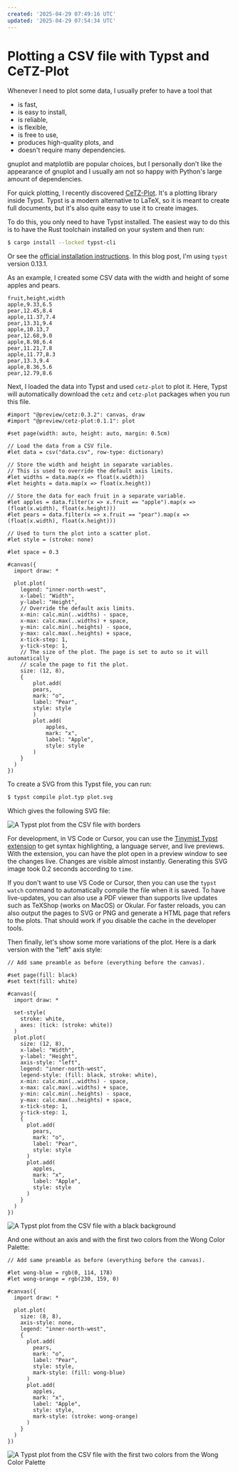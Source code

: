 ```yaml
---
created: '2025-04-29 07:49:16 UTC'
updated: '2025-04-29 07:54:34 UTC'
---
```


# Plotting a CSV file with Typst and CeTZ-Plot

Whenever I need to plot some data, I usually prefer to have a tool that 

- is fast,
- is easy to install,
- is reliable,
- is flexible,
- is free to use,
- produces high-quality plots, and
- doesn't require many dependencies.

gnuplot and matplotlib are popular choices, but I personally don't like the appearance of gnuplot and I usually am not so happy with Python's large amount of dependencies.

For quick plotting, I recently discovered
[CeTZ-Plot](https://github.com/cetz-package/cetz-plot).
It's a plotting library inside Typst.
Typst is a modern alternative to LaTeX, so it is meant to create full documents, but it's also quite easy to use it to create images.

To do this, you only need to have Typst installed.
The easiest way to do this is to have the Rust toolchain installed on your system and then run:

```sh
$ cargo install --locked typst-cli
```

Or see the [official installation instructions](https://github.com/typst/typst?tab=readme-ov-file#installation).
In this blog post, I'm using `typst` version 0.13.1.

As an example, I created some CSV data with the width and height of some apples and pears.

```csv
fruit,height,width
apple,9.33,6.5
pear,12.45,8.4
apple,11.37,7.4
pear,13.31,9.4
apple,10.13,7
pear,12.68,9.0
apple,8.98,6.4
pear,11.21,7.8
apple,11.77,8.3
pear,13.3,9.4
apple,8.36,5.6
pear,12.79,8.6
```

Next, I loaded the data into Typst and used `cetz-plot` to plot it.
Here, Typst will automatically download the `cetz` and `cetz-plot` packages when you run this file.

```typ
#import "@preview/cetz:0.3.2": canvas, draw
#import "@preview/cetz-plot:0.1.1": plot

#set page(width: auto, height: auto, margin: 0.5cm)

// Load the data from a CSV file.
#let data = csv("data.csv", row-type: dictionary)

// Store the width and height in separate variables.
// This is used to override the default axis limits.
#let widths = data.map(x => float(x.width))
#let heights = data.map(x => float(x.height))

// Store the data for each fruit in a separate variable.
#let apples = data.filter(x => x.fruit == "apple").map(x => (float(x.width), float(x.height)))
#let pears = data.filter(x => x.fruit == "pear").map(x => (float(x.width), float(x.height)))

// Used to turn the plot into a scatter plot.
#let style = (stroke: none)

#let space = 0.3

#canvas({
  import draw: *
  
  plot.plot(
    legend: "inner-north-west",
    x-label: "Width",
    y-label: "Height",
    // Override the default axis limits.
    x-min: calc.min(..widths) - space,
    x-max: calc.max(..widths) + space,
    y-min: calc.min(..heights) - space,
    y-max: calc.max(..heights) + space,
    x-tick-step: 1,
    y-tick-step: 1,
    // The size of the plot. The page is set to auto so it will automatically
    // scale the page to fit the plot.
    size: (12, 8),
    {
        plot.add(
        pears,
        mark: "o",
        label: "Pear",
        style: style
        )
        plot.add(
            apples,
            mark: "x",
            label: "Apple",
            style: style
        )
    }
  )
})
```

To create a SVG from this Typst file, you can run:

```sh
$ typst compile plot.typ plot.svg
```

Which gives the following SVG file:

![A Typst plot from the CSV file with borders](/files/691e352640375c965881644e3564aee83a9e0bf5d125c908acdc25d73f749fd5)

For development, in VS Code or Cursor, you can use the [Tinymist Typst extension](https://github.com/Myriad-Dreamin/tinymist) to get syntax highlighting, a language server, and live previews. 
With the extension, you can have the plot open in a preview window to see the changes live.
Changes are visible almost instantly.
Generating this SVG image took 0.2 seconds according to `time`.

If you don't want to use VS Code or Cursor, then you can use the `typst watch` command to automatically compile the file when it is saved.
To have live-updates, you can also use a PDF viewer than supports live updates such as TeXShop (works on MacOS) or Okular.
For faster reloads, you can also output the pages to SVG or PNG and generate a HTML page that refers to the plots.
That should work if you disable the cache in the developer tools.

Then finally, let's show some more variations of the plot.
Here is a dark version with the "left" axis style:

```typ
// Add same preamble as before (everything before the canvas).

#set page(fill: black)
#set text(fill: white)

#canvas({
  import draw: *
  
  set-style(
    stroke: white,
    axes: (tick: (stroke: white))
  )
  plot.plot(
    size: (12, 8),
    x-label: "Width",
    y-label: "Height",
    axis-style: "left",
    legend: "inner-north-west",
    legend-style: (fill: black, stroke: white),
    x-min: calc.min(..widths) - space,
    x-max: calc.max(..widths) + space,
    y-min: calc.min(..heights) - space,
    y-max: calc.max(..heights) + space,
    x-tick-step: 1,
    y-tick-step: 1,
    {
      plot.add(
        pears,
        mark: "o",
        label: "Pear",
        style: style
      )
      plot.add(
        apples,
        mark: "x",
        label: "Apple",
        style: style
      )
    }
  )
})

```

![A Typst plot from the CSV file with a black background](/files/2b69639094d6b4470c9626d54236dc66403f276dab5120a6e993796063e741fd)

And one without an axis and with the first two colors from the Wong Color Palette:

```typ
// Add same preamble as before (everything before the canvas).

#let wong-blue = rgb(0, 114, 178)
#let wong-orange = rgb(230, 159, 0)

#canvas({
  import draw: *
  
  plot.plot(
    size: (8, 8),
    axis-style: none,
    legend: "inner-north-west",
    {
      plot.add(
        pears,
        mark: "o",
        label: "Pear",
        style: style,
        mark-style: (fill: wong-blue)
      )
      plot.add(
        apples,
        mark: "x",
        label: "Apple",
        style: style,
        mark-style: (stroke: wong-orange)
      )
    }
  )
})
```

![A Typst plot from the CSV file with the first two colors from the Wong Color Palette](/files/e69bc8bddc90383050e91390b2c004430289ea22b53434312eaa6029b67b3497)

